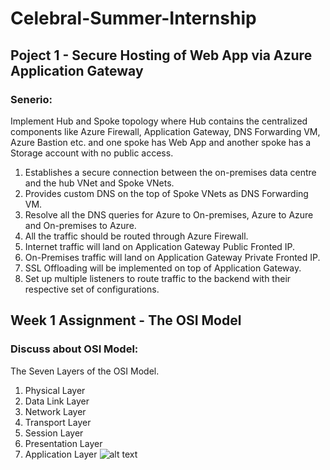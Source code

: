 # Celebral-Summer-Internship

## Poject 1 - Secure Hosting of Web App via Azure Application Gateway
### Senerio:
Implement Hub and Spoke topology where Hub contains the centralized components like Azure Firewall, Application Gateway, DNS Forwarding VM, Azure Bastion etc. and one spoke has Web App and another spoke has a Storage account with no public access.
1. Establishes a secure connection between the on-premises data centre and the hub VNet and Spoke VNets.
2. Provides custom DNS on the top of Spoke VNets as DNS Forwarding VM.
3. Resolve all the DNS queries for Azure to On-premises, Azure to Azure and On-premises to Azure.
4. All the traffic should be routed through Azure Firewall.
5. Internet traffic will land on Application Gateway Public Fronted IP.
6. On-Premises traffic will land on Application Gateway Private Fronted IP.
7. SSL Offloading will be implemented on top of Application Gateway.
8. Set up multiple listeners to route traffic to the backend with their respective set of configurations.


## Week 1 Assignment - The OSI Model
### Discuss about OSI Model:
The Seven Layers of the OSI Model.

1. Physical Layer
2. Data Link Layer
3. Network Layer
4. Transport Layer
5. Session Layer
6. Presentation Layer
7. Application Layer
![alt text](http://url/to/img.png)
